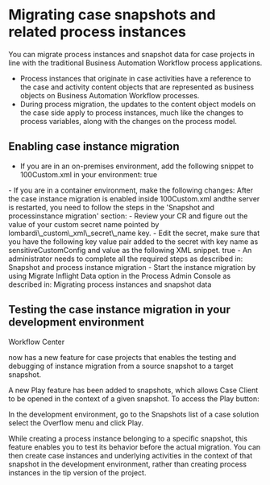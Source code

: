 # Migrating case snapshots and related process instances

You can migrate process instances and snapshot data for case projects in line
with the traditional Business Automation Workflow process
applications.

- Process instances that originate in case activities have a reference to the case and activity
content objects that are represented as business objects on Business Automation Workflow processes.
- During process migration, the updates to the content object models on the case side apply to
process instances, much like the changes to process variables, along with the changes on the process
model.

## Enabling case instance migration

- If you are in an on-premises environment, add the following snippet to
100Custom.xml in your environment: <server>
  <case-instance-migration-enabled>true</case-instance-migration-enabled>
</server>
- If you are in a container environment, make the following changes: After the case instance migration is enabled inside 100Custom.xml andthe server is restarted, you need to follow the steps in the 'Snapshot and processinstance migration' section:
    - Review your CR and figure out the value of your custom secret name pointed by
lombardi\_custom\_xml\_secret\_name key.
    - Edit the secret, make sure that you have the following key value pair added to the secret with
key name as sensitiveCustomConfig and value as the following XML
snippet. <properties>
   <server>
    <!-- custom properties here -->
    <case-instance-migration-enabled>true</case-instance-migration-enabled>
   </server>
</properties>
    - An administrator needs to complete all the required steps as described in: Snapshot and process instance migration
    - Start the instance migration by using Migrate Inflight Data option in the
Process Admin Console as described in:  Migrating process instances and snapshot data

## Testing the case instance migration in your development environment

Workflow Center

now has a new feature for case projects that enables the testing and debugging of instance migration
from a source snapshot to a target snapshot.

A new Play feature has been added to snapshots, which allows Case Client to be opened in the context
of a given snapshot. To access the Play button:

In the development environment, go to the Snapshots list of a case solution
select the Overflow menu and click Play.

While creating a process instance belonging to a specific snapshot, this feature enables you to
test its behavior before the actual migration. You can then create case instances and underlying
activities in the context of that snapshot in the development environment, rather than creating
process instances in the tip version of the project.